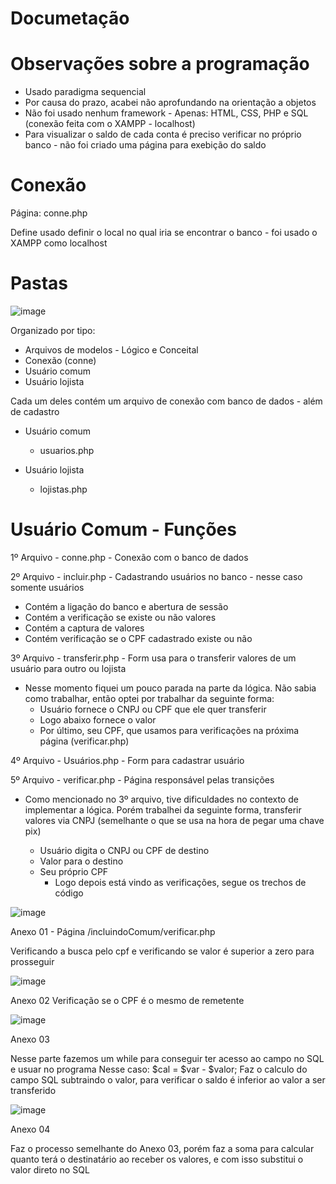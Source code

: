 # Documetação

<h1>Observações sobre a programação</h1>

- Usado paradigma sequencial
- Por causa do prazo, acabei não aprofundando na orientação a objetos
- Não foi usado nenhum framework - Apenas: HTML, CSS, PHP e SQL (conexão feita com o XAMPP - localhost)
- Para visualizar o saldo de cada conta é preciso verificar no próprio banco - não foi criado uma página para exebição do saldo

<h1>Conexão</h1>

Página: conne.php

Define usado definir o local no qual iria se encontrar o banco - foi usado o XAMPP como localhost

<h1>Pastas</h1>

![image](https://user-images.githubusercontent.com/39175488/184469187-31d75f5c-dafd-4100-9f58-c971b014c1dd.png)

Organizado por tipo:

- Arquivos de modelos - Lógico e Conceital
- Conexão (conne)
- Usuário comum
- Usuário lojista

Cada um deles contém um arquivo de conexão com banco de dados - além de cadastro

- Usuário comum
  - usuarios.php

- Usuário lojista
  - lojistas.php
  

<h1>Usuário Comum - Funções</h1>
  
1º Arquivo - conne.php - Conexão com o banco de dados

2º Arquivo - incluir.php - Cadastrando usuários no banco - nesse caso somente usuários
  - Contém a ligação do banco e abertura de sessão
  - Contém a verificação se existe ou não valores
  - Contém a captura de valores
  - Contém verificação se o CPF cadastrado existe ou não
  
  
3º Arquivo - transferir.php - Form usa para o transferir valores de um usuário para outro ou lojista
  - Nesse momento fiquei um pouco parada na parte da lógica. Não sabia como trabalhar, então optei por trabalhar da seguinte forma:
    - Usuário fornece o CNPJ ou CPF que ele quer transferir
    - Logo abaixo fornece o valor
    - Por último, seu CPF, que usamos para verificações na próxima página (verificar.php)
   
4º Arquivo - Usuários.php - Form para cadastrar usuário

5º Arquivo - verificar.php - Página responsável pelas transições
  - Como mencionado no 3º arquivo, tive dificuldades no contexto de implementar a lógica. Porém trabalhei da seguinte forma, transferir valores via CNPJ (semelhante o que se usa na hora de pegar uma chave pix)
    
    - Usuário digita o CNPJ ou CPF de destino
    - Valor para o destino
    - Seu próprio CPF
      - Logo depois está vindo as verificações, segue os trechos de código
      
  
  
![image](https://user-images.githubusercontent.com/39175488/184470016-adab8fae-e071-4375-b02b-ce65e00227b9.png)

Anexo 01 - Página /incluindoComum/verificar.php

Verificando a busca pelo cpf e verificando se valor é superior a zero para prosseguir 

![image](https://user-images.githubusercontent.com/39175488/184519396-07465350-5f53-4703-b6b4-3a2fec4a036d.png)

Anexo 02
Verificação se o CPF é o mesmo de remetente

![image](https://user-images.githubusercontent.com/39175488/184519439-effb5aca-3e7a-48b8-b715-e13e25e4ee94.png)

Anexo 03

Nesse parte fazemos um while para conseguir ter acesso ao campo no SQL e usuar no programa
Nesse caso:  $cal = $var - $valor;
Faz o calculo do campo SQL subtraindo o valor, para verificar o saldo é inferior ao valor a ser transferido

![image](https://user-images.githubusercontent.com/39175488/184519478-0ea5e43d-5458-46a2-b5f9-e63e157e59e7.png)

Anexo 04

Faz o processo semelhante do Anexo 03, porém faz a soma para calcular quanto terá o destinatário ao receber os valores, e com isso substitui o valor direto no SQL





  
